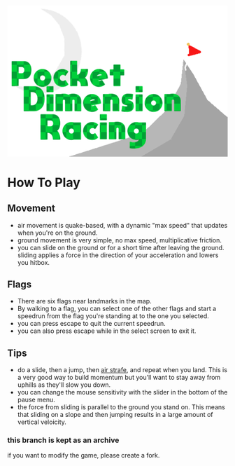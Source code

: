 <p align="center">
  <img src="https://github.com/o7Moon/racing-game/blob/main/Assets/Materials/pdr_logo_transparent.png?raw=true" />
</p>

# How To Play
## Movement
- air movement is quake-based, with a dynamic "max speed" that updates when you're on the ground.
- ground movement is very simple, no max speed, multiplicative friction.
- you can slide on the ground or for a short time after leaving the ground. sliding applies a force in the direction of your acceleration and lowers you hitbox.

## Flags
- There are six flags near landmarks in the map.
- By walking to a flag, you can select one of the other flags and start a speedrun from the flag you're standing at to the one you selected.
- you can press escape to quit the current speedrun.
- you can also press escape while in the select screen to exit it.

## Tips
- do a slide, then a jump, then <a href="https://youtu.be/rTsXO6Zicls">air strafe</a>, and repeat when you land. This is a very good way to build momentum but you'll want to stay away from uphills as they'll slow you down.
- you can change the mouse sensitivity with the slider in the bottom of the pause menu.
- the force from sliding is parallel to the ground you stand on. This means that sliding on a slope and then jumping results in a large amount of vertical veloicity.

### this branch is kept as an archive
if you want to modify the game, please create a fork.
